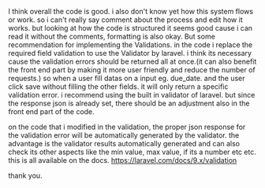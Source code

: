 I think overall the code is good. i also don't know yet how this system flows or work. so i can't really say comment about the process and edit how it works.
but looking at how the code is structured it seems good cause i can read it without the comments, formatting is also okay.
But some recommendation for implementing the Validations.
in the code i replace the required field validation to use the Validator by laravel.
i think its necessary cause the validation errors should be returned all at once.(it can also benefit the front end part by making it more user friendly and reduce the number of requests.)
so when a user fill datas on a input eg. due_date.
and the user click save without filling the other fields.
it will only return a specific validation error.
i recommend using the built in validator of laravel.
but since the response json is already set, there should be an adjustment also in the front end part of the code.

on the code that i modified in the validation, the proper json response for the validation error will be automatically generated by the validator.
the advantage is the validator results automatically generated and can also check its other aspects like the min value, max value, if its a number etc etc. this is all available on the docs. https://laravel.com/docs/9.x/validation

thank you.
